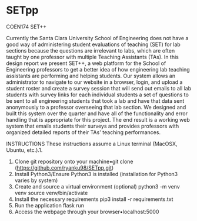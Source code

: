 # SETpp
COEN174 SET++

Currently the Santa Clara University School of Engineering does not have a good way of administering student evaluations of teaching (SET) for lab sections because the questions are irrelevant to labs, which are often taught by one professor with multiple Teaching Assistants (TAs).
In this design report we present SET++, a web platform for the School of Engineering professors to get a better idea of how engineering lab teaching assistants are performing and helping students.
Our system allows an administrator to navigate to our website in a browser, login, and upload a student roster and create a survey session that will send out emails to all lab students with survey links for each individual students a set of questions to be sent to all engineering students that took a lab and have that data sent anonymously to a professor overseeing that lab section.
We designed and built this system over the quarter and have all of the functionality and error handling that is appropriate for this project.
The end result is a working web system that emails students their surveys and provides professors with organized detailed reports of their TAs' teaching performances.

INSTRUCTIONS
These instructions assume a Linux terminal (MacOSX, Ubuntu, etc.).1.

1.  Clone git repository onto your machine•git clone (https://github.com/ryanku98/SETpp.git)
2.  Install Python3/Ensure Python3 is installed (installation for Python3 varies by system)
3.  Create and source a virtual environment (optional)
        python3 -m venv venv
        source venv/bin/activate
4.  Install the necessary requirements
        pip3 install -r requirements.txt
5.  Run the application
        flask run
6.  Access the webpage through your browser•localhost:5000
